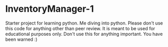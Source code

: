 # InventoryManager-1
Starter project for learning python. Me diving into python. Please don't use this code for anything other than peer review. It is meant to be used for educational purposes only. Don't use this for anything important. You have been warned :)
